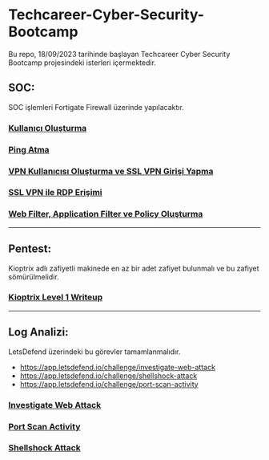 # Techcareer-Cyber-Security-Bootcamp

Bu repo, 18/09/2023 tarihinde başlayan Techcareer Cyber Security Bootcamp projesindeki isterleri içermektedir.

## SOC:

SOC işlemleri Fortigate Firewall üzerinde yapılacaktır.

### [Kullanıcı Oluşturma](https://github.com/metalfury/Techcareer-Cyber-Security-Bootcamp/blob/main/firewall_ops/Gorev1%20%20-%20Kullanci%20Olusturma.md)

### [Ping Atma](https://github.com/metalfury/Techcareer-Cyber-Security-Bootcamp/blob/main/firewall_ops/Gorev2%20-%20Ping%20Atma.md)

### [VPN Kullanıcısı Oluşturma ve SSL VPN Girişi Yapma](https://github.com/metalfury/Techcareer-Cyber-Security-Bootcamp/blob/main/firewall_ops/Gorev3%20-%20VPN%20Kullanicisi%20Olusturma%20ve%20SSL%20VPN%20girisi%20yapma.md)

### [SSL VPN ile RDP Erişimi](https://github.com/metalfury/Techcareer-Cyber-Security-Bootcamp/blob/main/firewall_ops/Gorev4%20-%20SSL%20VPN%20ile%20RDP%20Erisimi.md)

### [Web Filter, Application Filter ve Policy Oluşturma](https://github.com/metalfury/Techcareer-Cyber-Security-Bootcamp/blob/main/firewall_ops/Gorev5-6%20-%20Web%20Filter%2C%20Application%20Filter%20ve%20Policy%20Olusturma.md)

---
## Pentest:

Kioptrix adlı zafiyetli makinede en az bir adet zafiyet bulunmalı ve bu zafiyet sömürülmelidir.

### [Kioptrix Level 1 Writeup](https://github.com/metalfury/Techcareer-Cyber-Security-Bootcamp/blob/main/kioptrix_level1/kioptrix%20level1.md)

---
## Log Analizi:

LetsDefend üzerindeki bu görevler tamamlanmalıdır.
- https://app.letsdefend.io/challenge/investigate-web-attack
- https://app.letsdefend.io/challenge/shellshock-attack
- https://app.letsdefend.io/challenge/port-scan-activity

### [Investigate Web Attack](https://github.com/metalfury/Techcareer-Cyber-Security-Bootcamp/blob/main/log_analysis/Investigate%20Web%20Attack.md)

### [Port Scan Activity](https://github.com/metalfury/Techcareer-Cyber-Security-Bootcamp/blob/main/log_analysis/Port%20Scan%20Activity.md)

### [Shellshock Attack](https://github.com/metalfury/Techcareer-Cyber-Security-Bootcamp/blob/main/log_analysis/Shellshock%20Attack.md)



